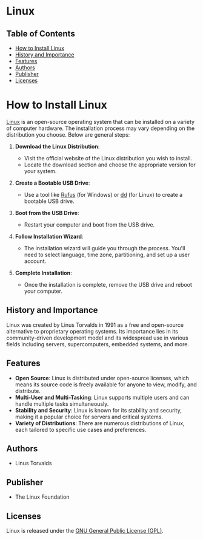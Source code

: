 # Linux

## Table of Contents
- [How to Install Linux](#how-to-install-linux)
- [History and Importance](#history-and-importance)
- [Features](#features)
- [Authors](#authors)
- [Publisher](#publisher)
- [Licenses](#licenses)

# How to Install Linux

[Linux](https://www.linux.org/) is an open-source operating system that can be installed on a variety of computer hardware. The installation process may vary depending on the distribution you choose. Below are general steps:

1. **Download the Linux Distribution**:
   - Visit the official website of the Linux distribution you wish to install.
   - Locate the download section and choose the appropriate version for your system.

2. **Create a Bootable USB Drive**:
   - Use a tool like [Rufus](https://rufus.ie/) (for Windows) or [dd](https://linux.die.net/man/1/dd) (for Linux) to create a bootable USB drive.

3. **Boot from the USB Drive**:
   - Restart your computer and boot from the USB drive.

4. **Follow Installation Wizard**:
   - The installation wizard will guide you through the process. You'll need to select language, time zone, partitioning, and set up a user account.

5. **Complete Installation**:
   - Once the installation is complete, remove the USB drive and reboot your computer.

## History and Importance

Linux was created by Linus Torvalds in 1991 as a free and open-source alternative to proprietary operating systems. Its importance lies in its community-driven development model and its widespread use in various fields including servers, supercomputers, embedded systems, and more.

## Features

- **Open Source**: Linux is distributed under open-source licenses, which means its source code is freely available for anyone to view, modify, and distribute.
- **Multi-User and Multi-Tasking**: Linux supports multiple users and can handle multiple tasks simultaneously.
- **Stability and Security**: Linux is known for its stability and security, making it a popular choice for servers and critical systems.
- **Variety of Distributions**: There are numerous distributions of Linux, each tailored to specific use cases and preferences.

## Authors

- Linus Torvalds

## Publisher

- The Linux Foundation

## Licenses

Linux is released under the [GNU General Public License (GPL)](https://opensource.org/licenses/GPL-3.0).

